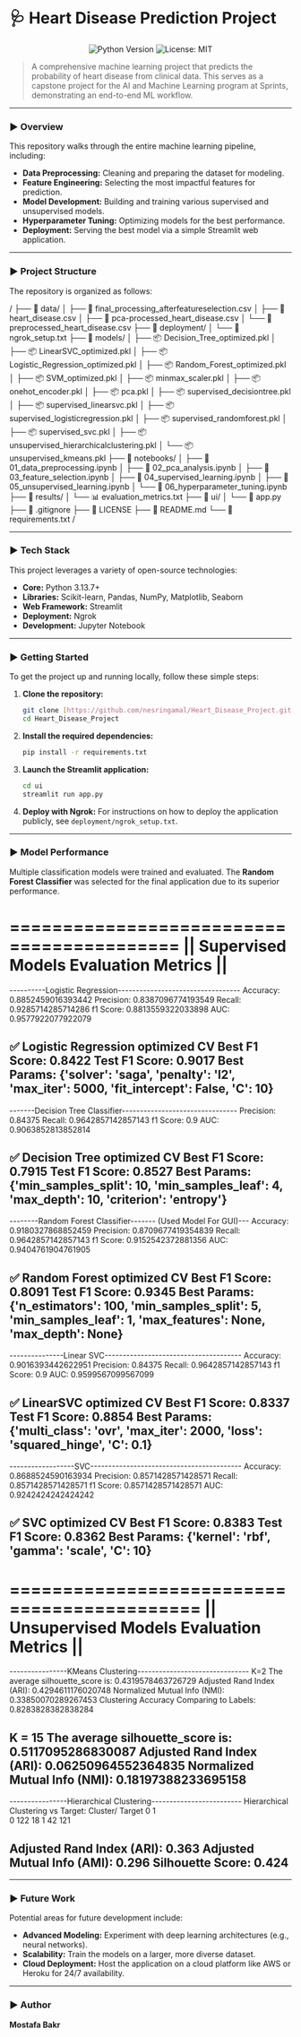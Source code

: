 # 🩺 Heart Disease Prediction Project

<p align="center">
  <img src="https://img.shields.io/badge/Python-3.9%2B-blue?style=for-the-badge&logo=python" alt="Python Version">
  <img src="https://img.shields.io/badge/License-MIT-yellow?style=for-the-badge" alt="License: MIT">
</p>

> A comprehensive machine learning project that predicts the probability of heart disease from clinical data. This serves as a capstone project for the AI and Machine Learning program at Sprints, demonstrating an end-to-end ML workflow.

---

### ► Overview

This repository walks through the entire machine learning pipeline, including:

* **Data Preprocessing:** Cleaning and preparing the dataset for modeling.
* **Feature Engineering:** Selecting the most impactful features for prediction.
* **Model Development:** Building and training various supervised and unsupervised models.
* **Hyperparameter Tuning:** Optimizing models for the best performance.
* **Deployment:** Serving the best model via a simple Streamlit web application.

---

### ► Project Structure

The repository is organized as follows:

/
├── 📂 data/
│   ├── 📄 final_processing_afterfeatureselection.csv
│   ├── 📄 heart_disease.csv
│   ├── 📄 pca-processed_heart_disease.csv
│   └── 📄 preprocessed_heart_disease.csv
├── 📂 deployment/
│   └── 📄 ngrok_setup.txt
├── 📂 models/
│   ├── 📦 Decision_Tree_optimized.pkl
│   ├── 📦 LinearSVC_optimized.pkl
│   ├── 📦 Logistic_Regression_optimized.pkl
│   ├── 📦 Random_Forest_optimized.pkl
│   ├── 📦 SVM_optimized.pkl
│   ├── 📦 minmax_scaler.pkl
│   ├── 📦 onehot_encoder.pkl
│   ├── 📦 pca.pkl
│   ├── 📦 supervised_decisiontree.pkl
│   ├── 📦 supervised_linearsvc.pkl
│   ├── 📦 supervised_logisticregression.pkl
│   ├── 📦 supervised_randomforest.pkl
│   ├── 📦 supervised_svc.pkl
│   ├── 📦 unsupervised_hierarchicalclustering.pkl
│   └── 📦 unsupervised_kmeans.pkl
├── 📂 notebooks/
│   ├── 📜 01_data_preprocessing.ipynb
│   ├── 📜 02_pca_analysis.ipynb
│   ├── 📜 03_feature_selection.ipynb
│   ├── 📜 04_supervised_learning.ipynb
│   ├── 📜 05_unsupervised_learning.ipynb
│   └── 📜 06_hyperparameter_tuning.ipynb
├── 📂 results/
│   └── 📊 evaluation_metrics.txt
├── 📂 ui/
│   └── 🚀 app.py
├── 📄 .gitignore
├── 📄 LICENSE
├── 📄 README.md
└── 📄 requirements.txt
/

---

### ► Tech Stack

This project leverages a variety of open-source technologies:

* **Core:** Python 3.13.7+
* **Libraries:** Scikit-learn, Pandas, NumPy, Matplotlib, Seaborn
* **Web Framework:** Streamlit
* **Deployment:** Ngrok
* **Development:** Jupyter Notebook

---

### ► Getting Started

To get the project up and running locally, follow these simple steps:

1.  **Clone the repository:**
    ```sh
    git clone [https://github.com/nesringamal/Heart_Disease_Project.git](https://github.com/nesringamal/Heart_Disease_Project.git)
    cd Heart_Disease_Project
    ```

2.  **Install the required dependencies:**
    ```sh
    pip install -r requirements.txt
    ```

3.  **Launch the Streamlit application:**
    ```sh
    cd ui
    streamlit run app.py
    ```

4.  **Deploy with Ngrok:**
    For instructions on how to deploy the application publicly, see `deployment/ngrok_setup.txt`.

---

### ► Model Performance

Multiple classification models were trained and evaluated. The **Random Forest Classifier** was selected for the final application due to its superior performance.

==========================================
|| Supervised Models Evaluation Metrics ||
==========================================

----------Logistic Regression----------------------------------
Accuracy: 0.8852459016393442
Precision: 0.8387096774193549
Recall: 0.9285714285714286
f1 Score: 0.8813559322033898
AUC: 0.9577922077922079

✅ Logistic Regression optimized
   CV Best F1 Score: 0.8422
   Test F1 Score: 0.9017
   Best Params: {'solver': 'saga', 'penalty': 'l2', 'max_iter': 5000, 'fit_intercept': False, 'C': 10}
---------------------------------------------------------------

-------Decision Tree Classifier--------------------------------
Precision: 0.84375
Recall: 0.9642857142857143
f1 Score: 0.9
AUC: 0.9063852813852814

✅ Decision Tree optimized
   CV Best F1 Score: 0.7915
   Test F1 Score: 0.8527
   Best Params: {'min_samples_split': 10, 'min_samples_leaf': 4, 'max_depth': 10, 'criterion': 'entropy'}
---------------------------------------------------------------

--------Random Forest Classifier------- (Used Model For GUI)---
Accuracy: 0.9180327868852459
Precision: 0.8709677419354839
Recall: 0.9642857142857143
f1 Score: 0.9152542372881356
AUC: 0.9404761904761905

✅ Random Forest optimized
   CV Best F1 Score: 0.8091
   Test F1 Score: 0.9345
   Best Params: {'n_estimators': 100, 'min_samples_split': 5, 'min_samples_leaf': 1, 'max_features': None, 'max_depth': None}
---------------------------------------------------------------

---------------Linear SVC--------------------------------------
Accuracy: 0.9016393442622951
Precision: 0.84375
Recall: 0.9642857142857143
f1 Score: 0.9
AUC: 0.9599567099567099

✅ LinearSVC optimized
   CV Best F1 Score: 0.8337
   Test F1 Score: 0.8854
   Best Params: {'multi_class': 'ovr', 'max_iter': 2000, 'loss': 'squared_hinge', 'C': 0.1}
---------------------------------------------------------------

------------------SVC------------------------------------------
Accuracy: 0.8688524590163934
Precision: 0.8571428571428571
Recall: 0.8571428571428571
f1 Score: 0.8571428571428571
AUC: 0.9242424242424242

✅ SVC optimized
   CV Best F1 Score: 0.8383
   Test F1 Score: 0.8362
   Best Params: {'kernel': 'rbf', 'gamma': 'scale', 'C': 10}
---------------------------------------------------------------


============================================
|| Unsupervised Models Evaluation Metrics ||
============================================

----------------KMeans Clustering-------------------------------
K=2
The average silhouette_score is: 0.4319578463726729
Adjusted Rand Index (ARI): 0.4294611176020748
Normalized Mutual Info (NMI): 0.33850070289267453
Clustering Accuracy Comparing to Labels: 0.8283828382838284

K = 15
The average silhouette_score is: 0.5117095286830087
Adjusted Rand Index (ARI): 0.06250964552364835
Normalized Mutual Info (NMI): 0.18197388233695158
----------------------------------------------------------------


----------------Hierarchical Clustering-------------------------
Hierarchical Clustering vs Target:
Cluster/ Target     0    1          
      0            122   18
      1             42  121 

Adjusted Rand Index (ARI): 0.363
Adjusted Mutual Info (AMI): 0.296
Silhouette Score: 0.424
----------------------------------------------------------------

---

### ► Future Work

Potential areas for future development include:

* **Advanced Modeling:** Experiment with deep learning architectures (e.g., neural networks).
* **Scalability:** Train the models on a larger, more diverse dataset.
* **Cloud Deployment:** Host the application on a cloud platform like AWS or Heroku for 24/7 availability.

---

### ► Author

**Mostafa Bakr**
